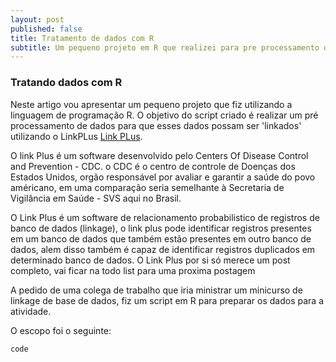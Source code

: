 ```yaml
---
layout: post
published: false
title: Tratamento de dados com R
subtitle: Um pequeno projeto em R que realizei para pre processamento de dados para Linkage de dados utilizando o LinkPlus.
---
```


### Tratando dados com R


Neste artigo vou apresentar um pequeno projeto que fiz utilizando a linguagem de programação R. O objetivo do script criado é realizar um pré processamento de dados para que esses dados possam ser 'linkados' utilizando o LinkPLus [Link PLus](https://www.cdc.gov/cancer/npcr/tools/registryplus/lp.htm).

O link Plus é um software desenvolvido pelo Centers Of Disease Control and Prevention - CDC. o CDC é o centro de controle de Doenças dos Estados Unidos, orgão responsável por avaliar e garantir a saúde do povo américano, em uma comparação seria semelhante à Secretaria de Vigilância em Saúde - SVS aqui no Brasil.

O Link Plus é um software de relacionamento probabilistico de registros de banco de dados (linkage), o link plus pode identificar registros presentes em um banco de dados que também estão presentes em outro banco de dados, alem disso também é capaz de identificar registros duplicados em determinado banco de dados. O Link Plus por si só merece um post completo, vai ficar na todo list para uma  proxima postagem

A pedido de uma colega de trabalho que iria ministrar um minicurso de linkage de base de dados, fiz um script em R para preparar os dados para a atividade.

O escopo foi o seguinte: 


`code`
